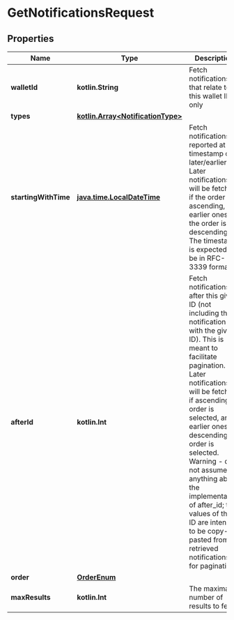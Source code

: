 
# GetNotificationsRequest

## Properties
Name | Type | Description | Notes
------------ | ------------- | ------------- | -------------
**walletId** | **kotlin.String** | Fetch notifications that relate to this wallet ID only |  [optional]
**types** | [**kotlin.Array&lt;NotificationType&gt;**](NotificationType.md) |  |  [optional]
**startingWithTime** | [**java.time.LocalDateTime**](java.time.LocalDateTime.md) | Fetch notifications reported at this timestamp or later/earlier. Later notifications will be fetched if the order is ascending, and earlier ones if the order is descending. The timestamp is expected to be in RFC-3339 format. |  [optional]
**afterId** | **kotlin.Int** | Fetch notifications after this given ID (not including the notification with the given ID). This is meant to facilitate pagination. Later notifications will be fetched if ascending order is selected, and earlier ones if descending order is selected. Warning - do not assume anything about the implementation of after_id; the values of the ID are intended to be copy-pasted from retrieved notifications for pagination. |  [optional]
**order** | [**OrderEnum**](OrderEnum.md) |  |  [optional]
**maxResults** | **kotlin.Int** | The maximal number of results to fetch |  [optional]



